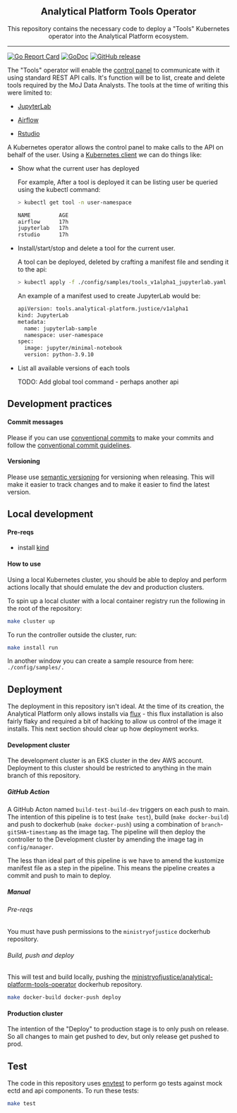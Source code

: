 <p align="center">
  <h2 align="center">Analytical Platform Tools Operator</h2>
  <p align="center">This repository contains the necessary code to deploy a "Tools" Kubernetes operator into the Analytical Platform ecosystem.</p>
</p>

---

[![Go Report Card](https://goreportcard.com/badge/github.com/ministryofjustice/analytical-platform-tools-operator)](https://goreportcard.com/report/github.com/ministryofjustice/analytical-platform-tools-operator)
[![GoDoc](https://godoc.org/github.com/ministryofjustice/analytical-platform-tools-operator?status.svg)](https://godoc.org/github.com/ministryofjustice/analytical-platform-tools-operator)
[![GitHub release](https://img.shields.io/github/release/ministryofjustice/analytical-platform-tools-operator.svg)](https://GitHub.com/ministryofjustice/analytical-platform-tools-operator/releases/)

The "Tools" operator will enable the [control panel](https://github.com/ministryofjustice/analytics-platform-control-panel/tree/main/controlpanel) to communicate with it using standard REST API calls. It's function will be to list, create and delete tools required by the MoJ Data Analysts. The tools at the time of writing this were limited to:

- [JupyterLab](https://jupyter.org/)

- [Airflow](https://airflow.apache.org/)

- [Rstudio](https://www.rstudio.com/)

A Kubernetes operator allows the control panel to make calls to the API on behalf of the user. Using a [Kubernetes client](https://kubernetes.io/docs/reference/using-api/client-libraries/) we can do things like:

- Show what the current user has deployed

  For example, After a tool is deployed it can be listing user be queried using the kubectl command:

  ```bash
  > kubectl get tool -n user-namespace

  NAME         AGE
  airflow      17h
  jupyterlab   17h
  rstudio      17h
  ```

- Install/start/stop and delete a tool for the current user.

  A tool can be deployed, deleted by crafting a manifest file and sending it to the api:

  ```bash
  > kubectl apply -f ./config/samples/tools_v1alpha1_jupyterlab.yaml
  ```

  An example of a manifest used to create JupyterLab would be:

  ```bash
  apiVersion: tools.analytical-platform.justice/v1alpha1
  kind: JupyterLab
  metadata:
    name: jupyterlab-sample
    namespace: user-namespace
  spec:
    image: jupyter/minimal-notebook
    version: python-3.9.10
  ```

- List all available versions of each tools

  TODO: Add global tool command - perhaps another api

## Development practices

#### Commit messages

Please if you can use [conventional commits](https://conventionalcommits.org/) to make your commits and follow the [conventional commit guidelines](https://www.conventionalcommits.org/en/v1.0.0/#specification).

#### Versioning

Please use [semantic versioning](https://semver.org/) for versioning when releasing. This will make it easier to track changes and to make it easier to find the latest version.

## Local development

#### Pre-reqs

- install [kind](https://kind.sigs.k8s.io/docs/user/quick-start/#installation)

#### How to use

Using a local Kubernetes cluster, you should be able to deploy and perform actions locally that should emulate the dev and production clusters.

To spin up a local cluster with a local container registry run the following in the root of the repository:

```bash
make cluster up
```

To run the controller outside the cluster, run:

```bash
make install run
```

In another window you can create a sample resource from here: `./config/samples/.`

## Deployment

The deployment in this repository isn't ideal. At the time of its creation, the Analytical Platform only allows installs via [flux](https://github.com/moj-analytical-services/analytical-platform-flux/tree/main/clusters/development/apps/tools-operator) - this flux installation is also fairly flaky and required a bit of hacking to allow us control of the image it installs. This next section should clear up how deployment works.

#### Development cluster

The development cluster is an EKS cluster in the dev AWS account. Deployment to this cluster should be restricted to anything in the main branch of this repository.

##### GitHub Action

A GitHub Acton named `build-test-build-dev` triggers on each push to main. The intention of this pipeline is to test (`make test`), build (`make docker-build`) and push to dockerhub (`make docker-push`) using a combination of `branch`-`gitSHA`-`timestamp` as the image tag. The pipeline will then deploy the controller to the Development cluster by amending the image tag in `config/manager`.

The less than ideal part of this pipeline is we have to amend the kustomize manifest file as a step in the pipeline. This means the pipeline creates a commit and push to main to deploy.

##### Manual

###### Pre-reqs

You must have push permissions to the `ministryofjustice` dockerhub repository.

###### Build, push and deploy

This will test and build locally, pushing the [ministryofjustice/analytical-platform-tools-operator](https://hub.docker.com/r/ministryofjustice/analytical-platform-tools-operator) dockerhub repository.

```bash
make docker-build docker-push deploy
```

#### Production cluster

The intention of the "Deploy" to production stage is to only push on release. So all changes to main get pushed to dev, but only release get pushed to prod.

## Test

The code in this repository uses [envtest](https://book.kubebuilder.io/cronjob-tutorial/writing-tests.html) to perform go tests against mock ectd and api components. To run these tests:

```bash
make test
```
